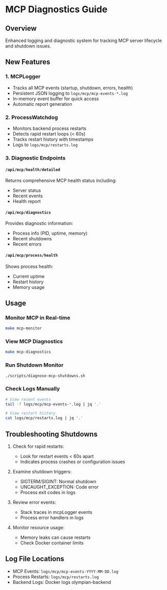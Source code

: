# MCP Diagnostics Guide

## Overview
Enhanced logging and diagnostic system for tracking MCP server lifecycle and shutdown issues.

## New Features

### 1. MCPLogger
- Tracks all MCP events (startup, shutdown, errors, health)
- Persistent JSON logging to `logs/mcp/mcp-events-*.log`
- In-memory event buffer for quick access
- Automatic report generation

### 2. ProcessWatchdog
- Monitors backend process restarts
- Detects rapid restart loops (< 60s)
- Tracks restart history with timestamps
- Logs to `logs/mcp/restarts.log`

### 3. Diagnostic Endpoints

#### `/api/mcp/health/detailed`
Returns comprehensive MCP health status including:
- Server status
- Recent events
- Health report

#### `/api/mcp/diagnostics`
Provides diagnostic information:
- Process info (PID, uptime, memory)
- Recent shutdowns
- Recent errors

#### `/api/mcp/process/health`
Shows process health:
- Current uptime
- Restart history
- Memory usage

## Usage

### Monitor MCP in Real-time
```bash
make mcp-monitor
```

### View MCP Diagnostics
```bash
make mcp-diagnostics
```

### Run Shutdown Monitor
```bash
./scripts/diagnose-mcp-shutdowns.sh
```

### Check Logs Manually
```bash
# View recent events
tail -f logs/mcp/mcp-events-*.log | jq '.'

# View restart history
cat logs/mcp/restarts.log | jq '.'
```

## Troubleshooting Shutdowns

1. Check for rapid restarts:
   - Look for restart events < 60s apart
   - Indicates process crashes or configuration issues

2. Examine shutdown triggers:
   - SIGTERM/SIGINT: Normal shutdown
   - UNCAUGHT_EXCEPTION: Code error
   - Process exit codes in logs

3. Review error events:
   - Stack traces in mcpLogger events
   - Process error handlers in logs

4. Monitor resource usage:
   - Memory leaks can cause restarts
   - Check Docker container limits

## Log File Locations
- MCP Events: `logs/mcp/mcp-events-YYYY-MM-DD.log`
- Process Restarts: `logs/mcp/restarts.log`
- Backend Logs: Docker logs olympian-backend
